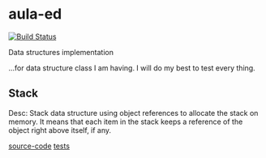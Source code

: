 # aula-ed
[![Build Status](https://travis-ci.org/yanmarques/aula-ed.svg?branch=master)](https://travis-ci.org/yanmarques/aula-ed)

Data structures implementation

...for data structure class I am having. I will do my best to test every thing.

## Stack
Desc: Stack data structure using object references to allocate the stack on memory. It means that each item in the stack
keeps a reference of the object right above itself, if any.

[source-code](src/main/java/com/stack/org) [tests](src/test/java/com/stack/org)
